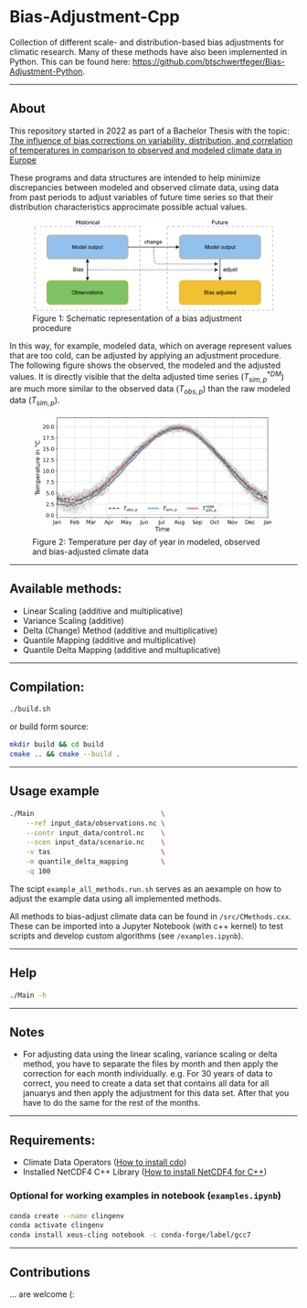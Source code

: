 # Bias-Adjustment-Cpp
Collection of different scale- and distribution-based bias adjustments for climatic research. Many of these methods have also been implemented in Python. This can be found here: https://github.com/btschwertfeger/Bias-Adjustment-Python.

____
## About
This repository started in 2022 as part of a Bachelor Thesis with the topic: [The influence of bias corrections on variability, distribution, and correlation of temperatures in comparison to observed and modeled climate data in Europe](https://b-schwertfeger.de/downloads/thesis_.pdf)

These programs and data structures are intended to help minimize discrepancies between modeled and observed climate data, using data from past periods to adjust variables of future time series so that their distribution characteristics approcimate possible actual values.

<figure>
  <img
  src="images/biasCdiagram.png?raw=true"
  alt="Schematic representation of a bias adjustment procedure"
  style="background-color: white; border-radius: 7px">
  <figcaption>Figure 1: Schematic representation of a bias adjustment procedure</figcaption>
</figure>

In this way, for example, modeled data, which on average represent values that are too cold, can be adjusted by applying an adjustment procedure. The following figure shows the observed, the modeled and the adjusted values. It is directly visible that the delta adjusted time series ($T^{*DM}_{sim,p}$) are much more similar to the observed data ($T_{obs,p}$) than the raw modeled data ($T_{sim,p}$).

<figure>
  <img
  src="images/dm-doy-plot.png?raw=true"
  alt="Temperature per day of year in modeled, observed and bias-adjusted climate data"
  style="background-color: white; border-radius: 7px">
  <figcaption>Figure 2: Temperature per day of year in modeled, observed and bias-adjusted climate data</figcaption>
</figure>

____
## Available methods:
- Linear Scaling (additive and multiplicative)
- Variance Scaling (additive)
- Delta (Change) Method (additive and multiplicative)
- Quantile Mapping (additive and multiplicative)
- Quantile Delta Mapping (additive and multuplicative)
____
## Compilation:
```bash
./build.sh
```
or build form source:
```bash
mkdir build && cd build
cmake .. && cmake --build .
```

____
## Usage example
```bash
./Main                               \
    --ref input_data/observations.nc \
    --contr input_data/control.nc    \
    --scen input_data/scenario.nc    \
    -v tas                           \
    -m quantile_delta_mapping        \
    -q 100
```
The scipt `example_all_methods.run.sh` serves as an aexample on how to adjust the example data using all implemented methods. 

All methods to bias-adjust climate data can be found in `/src/CMethods.cxx`. These can be imported into a Jupyter Notebook (with c++ kernel) to test scripts and develop custom algorithms (see `/examples.ipynb`).
____
## Help
```bash
./Main -h
```
____
## Notes
- For adjusting data using the linear scaling, variance scaling or delta method, you have to separate the files by month and then apply the correction for each month individually. e.g. For 30 years of data to correct, you need to create a data set that contains all data for all januarys and then apply the adjustment for this data set. After that you have to do the same for the rest of the months.

____
## Requirements:
- Climate Data Operators ([How to install cdo](https://www.isimip.org/protocol/preparing-simulation-files/cdo-help/))
- Installed NetCDF4 C++ Library ([How to install NetCDF4 for C++](https://docs.geoserver.org/stable/en/user/extensions/netcdf-out/nc4.html))

### Optional for working examples in notebook (`examples.ipynb`)
```bash
conda create --name clingenv
conda activate clingenv
conda install xeus-cling notebook -c conda-forge/label/gcc7
```
_____
## Contributions
... are welcome (: